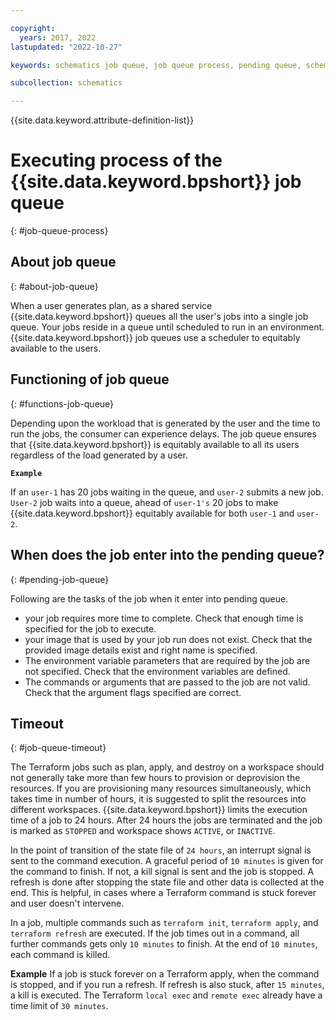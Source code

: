 ```yaml
---

copyright:
  years: 2017, 2022
lastupdated: "2022-10-27"

keywords: schematics job queue, job queue process, pending queue, schematics pending queue

subcollection: schematics

---
```


{{site.data.keyword.attribute-definition-list}}

# Executing process of the {{site.data.keyword.bpshort}} job queue
{: #job-queue-process}

## About job queue
{: #about-job-queue}

When a user generates plan, as a shared service {{site.data.keyword.bpshort}} queues all the user's jobs into a single job queue. Your jobs reside in a queue until scheduled to run in an environment. {{site.data.keyword.bpshort}} job queues use a scheduler to equitably available to the users.

## Functioning of job queue
{: #functions-job-queue}

Depending upon the workload that is generated by the user and the time to run the jobs, the consumer can experience delays. The job queue ensures that {{site.data.keyword.bpshort}} is equitably available to all its users regardless of the load generated by a user. 

**`Example`**

If an `user-1` has 20 jobs waiting in the queue, and `user-2` submits a new job. `User-2` job waits into a queue, ahead of `user-1's` 20 jobs to make {{site.data.keyword.bpshort}} equitably available for both `user-1` and `user-2`.

## When does the job enter into the pending queue?
{: #pending-job-queue}

Following are the tasks of the job when it enter into pending queue.
- your job requires more time to complete. Check that enough time is specified for the job to execute.
- your image that is used by your job run does not exist. Check that the provided image details exist and right name is specified.
- The environment variable parameters that are required by the job are not specified. Check that the environment variables are defined.
- The commands or arguments that are passed to the job are not valid. Check that the argument flags specified are correct.

## Timeout
{: #job-queue-timeout}

The Terraform jobs such as plan, apply, and destroy on a workspace should not generally take more than few hours to provision or deprovision the resources. If you are provisioning many resources simultaneously, which takes time in number of hours, it is suggested to split the resources into different workspaces. {{site.data.keyword.bpshort}} limits the execution time of a job to 24 hours. After 24 hours the jobs are terminated and the job is marked as `STOPPED` and workspace shows `ACTIVE`, or `INACTIVE`.

In the point of transition of the state file of `24 hours`, an interrupt signal is sent to the command execution. A graceful period of `10 minutes` is given for the command to finish. If not, a kill signal is sent and the job is stopped. A refresh is done after stopping the state file and other data is collected at the end. This is helpful, in cases where a Terraform command is stuck forever and user doesn't intervene.

In a job, multiple commands such as `terraform init`, `terraform apply`, and `terraform refresh` are executed. If the job times out in a command, all further commands gets only `10 minutes` to finish. At the end of `10 minutes`, each command is killed. 

**Example** 
If a job is stuck forever on a Terraform apply, when the command is stopped, and if you run a refresh. If refresh is also stuck, after `15 minutes`, a kill is executed. The Terraform `local exec` and `remote exec` already have a time limit of `30 minutes`.
